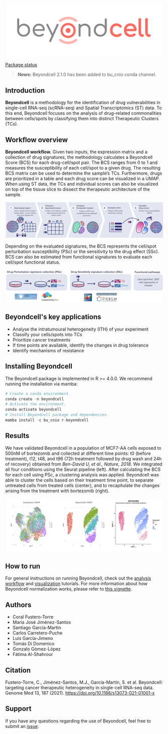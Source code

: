 <img src="./.img/beyondcell.png" width="500">

[Package status](https://github.com/cnio-bu/beyondcell/commits/master)

> **News:** Beyondcell 2.1.0 has been added to bu_cnio conda channel. 
<!--and from now on it will be updated exclusively in that channel. -->

## Introduction
**Beyondcell** is a methodology for the identification of drug vulnerabilities 
in single-cell RNA-seq (scRNA-seq) and Spatial Transcriptomics (ST) data. To this end, Beyondcell focuses on the analysis of drug-related commonalities between cells/spots by classifying them into distinct Therapeutic Clusters (TCs).

## Workflow overview

**Beyondcell workflow.** Given two inputs, the expression matrix and a 
collection of drug signatures, the methodology calculates a Beyondcell Score 
(BCS) for each drug-cell/spot pair. The BCS ranges from 0 to 1 and measures the 
susceptibility of each cell/spot to a given drug. The resulting BCS matrix can be 
used to determine the sample’s TCs. Furthermore, drugs are prioritized in a 
table and each drug score can be visualized in a UMAP. When using ST data, the TCs and individual scores can also be visualized on top of the tissue slice to dissect the therapeutic architecture of the sample.

![Beyondcell workflow](./.img/workflow_tutorial.png)

Depending on the evaluated signatures, the BCS represents the cell/spot perturbation 
susceptibility (PSc) or the sensitivity to the drug effect (SSc). BCS can also 
be estimated from functional signatures  to evaluate each cell/spot functional 
status.

![drug signatures](./.img/drug_signatures.png)

## Beyondcell's key applications
 * Analyse the intratumoural heterogeneity (ITH) of your experiment 
 * Classify your cells/spots into TCs
 * Prioritize cancer treatments
 * If time points are available, identify the changes in drug tolerance
 * Identify mechanisms of resistance

## Installing Beyondcell
The Beyondcell package is implemented in R >= 4.0.0. We recommend 
running the installation via mamba: 

```r
# Create a conda environment.
conda create -n beyondcell 
# Activate the environment.
conda activate beyondcell
# Install Beyondcell package and dependencies.
mamba install -c bu_cnio r-beyondcell
```

## Results
We have validated Beyondcell in a population of MCF7-AA cells exposed to 500nM 
of bortezomib and collected at different time points: t0 (before treatment), 
t12, t48, and t96 (72h treatment followed by drug wash and 24h of recovery) 
obtained from *Ben-David U, et al., Nature, 2018*. We integrated all four 
conditions using the Seurat pipeline (left). After calculating the BCS for each 
cell using PSc, a clustering analysis was applied. Beyondcell was able to 
cluster the cells based on their treatment time point, to separate untreated 
cells from treated cells (center), and to recapitulate the changes arising from the 
treatment with bortezomib (right). 

![results_golub](./.img/integrated_bendavid.png)


## How to run
For general instructions on running Beyondcell, check out the [analysis workflow](https://github.com/cnio-bu/beyondcell/blob/master/tutorial/analysis_workflow/README.md) and [visualization](https://github.com/cnio-bu/beyondcell/blob/master/tutorial/visualization/README.md) tutorials.
For more information about how Beyondcell normalization works, please refer to [this vignette](https://github.com/cnio-bu/beyondcell/blob/master/tutorial/BCS_normalization/README.md). 


## Authors

 * Coral Fustero-Torre
 * María José Jiménez-Santos
 * Santiago García-Martín
 * Carlos Carretero-Puche
 * Luis García-Jimeno
 * Tomás Di Domenico
 * Gonzalo Gómez-López
 * Fátima Al-Shahrour


## Citation
Fustero-Torre, C., Jiménez-Santos, M.J., García-Martín, S. et al. Beyondcell: targeting cancer therapeutic heterogeneity in single-cell RNA-seq data. Genome Med 13, 187 (2021). https://doi.org/10.1186/s13073-021-01001-x

## Support
If you have any questions regarding the use of Beyondcell, feel free to submit an [issue](https://github.com/cnio-bu/beyondcell/issues).
